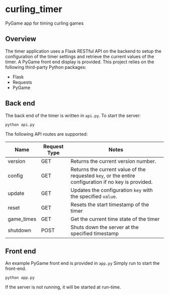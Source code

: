 # curling_timer
PyGame app for timing curling games

## Overview
The timer application uses a Flask RESTful API on the backend to setup the configuration of the timer settings and retrieve the current values of the timer. A PyGame front end display is provided. This project relies on the following third-party Python packages:

- Flask
- Requests
- PyGame


## Back end
The back end of the timer is written in `api.py`. To start the server:
```
python api.py
```

The following API routes are supported:

|Name|Request Type|Notes|
|----|------------|-----|
|version|GET|Returns the current version number.|
|config|GET|Returns the current value of the requested `key`, or the entire configuration if no key is provided.|
|update|GET|Updates the configuration `key` with the specified `value`.|
|reset|GET|Resets the start timestamp of the timer|
|game_times|GET| Get the current time state of the timer|
|shutdown|POST| Shuts down the server at the specified timestamp |


## Front end
An example PyGame front end is provided in `app.py` Simply run to start the front-end.

```
python app.py
```

If the server is not running, it will be started at run-time.
